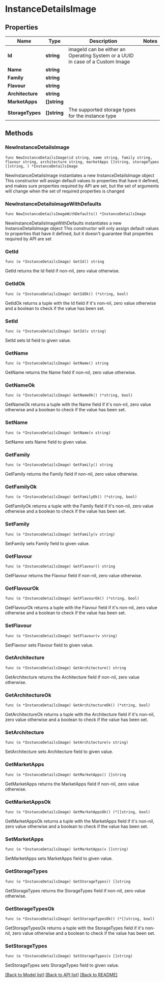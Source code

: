 # InstanceDetailsImage

## Properties

Name | Type | Description | Notes
------------ | ------------- | ------------- | -------------
**Id** | **string** | imageId can be either an Operating System or a UUID in case of a Custom Image | 
**Name** | **string** |  | 
**Family** | **string** |  | 
**Flavour** | **string** |  | 
**Architecture** | **string** |  | 
**MarketApps** | **[]string** |  | 
**StorageTypes** | **[]string** | The supported storage types for the instance type | 

## Methods

### NewInstanceDetailsImage

`func NewInstanceDetailsImage(id string, name string, family string, flavour string, architecture string, marketApps []string, storageTypes []string, ) *InstanceDetailsImage`

NewInstanceDetailsImage instantiates a new InstanceDetailsImage object
This constructor will assign default values to properties that have it defined,
and makes sure properties required by API are set, but the set of arguments
will change when the set of required properties is changed

### NewInstanceDetailsImageWithDefaults

`func NewInstanceDetailsImageWithDefaults() *InstanceDetailsImage`

NewInstanceDetailsImageWithDefaults instantiates a new InstanceDetailsImage object
This constructor will only assign default values to properties that have it defined,
but it doesn't guarantee that properties required by API are set

### GetId

`func (o *InstanceDetailsImage) GetId() string`

GetId returns the Id field if non-nil, zero value otherwise.

### GetIdOk

`func (o *InstanceDetailsImage) GetIdOk() (*string, bool)`

GetIdOk returns a tuple with the Id field if it's non-nil, zero value otherwise
and a boolean to check if the value has been set.

### SetId

`func (o *InstanceDetailsImage) SetId(v string)`

SetId sets Id field to given value.


### GetName

`func (o *InstanceDetailsImage) GetName() string`

GetName returns the Name field if non-nil, zero value otherwise.

### GetNameOk

`func (o *InstanceDetailsImage) GetNameOk() (*string, bool)`

GetNameOk returns a tuple with the Name field if it's non-nil, zero value otherwise
and a boolean to check if the value has been set.

### SetName

`func (o *InstanceDetailsImage) SetName(v string)`

SetName sets Name field to given value.


### GetFamily

`func (o *InstanceDetailsImage) GetFamily() string`

GetFamily returns the Family field if non-nil, zero value otherwise.

### GetFamilyOk

`func (o *InstanceDetailsImage) GetFamilyOk() (*string, bool)`

GetFamilyOk returns a tuple with the Family field if it's non-nil, zero value otherwise
and a boolean to check if the value has been set.

### SetFamily

`func (o *InstanceDetailsImage) SetFamily(v string)`

SetFamily sets Family field to given value.


### GetFlavour

`func (o *InstanceDetailsImage) GetFlavour() string`

GetFlavour returns the Flavour field if non-nil, zero value otherwise.

### GetFlavourOk

`func (o *InstanceDetailsImage) GetFlavourOk() (*string, bool)`

GetFlavourOk returns a tuple with the Flavour field if it's non-nil, zero value otherwise
and a boolean to check if the value has been set.

### SetFlavour

`func (o *InstanceDetailsImage) SetFlavour(v string)`

SetFlavour sets Flavour field to given value.


### GetArchitecture

`func (o *InstanceDetailsImage) GetArchitecture() string`

GetArchitecture returns the Architecture field if non-nil, zero value otherwise.

### GetArchitectureOk

`func (o *InstanceDetailsImage) GetArchitectureOk() (*string, bool)`

GetArchitectureOk returns a tuple with the Architecture field if it's non-nil, zero value otherwise
and a boolean to check if the value has been set.

### SetArchitecture

`func (o *InstanceDetailsImage) SetArchitecture(v string)`

SetArchitecture sets Architecture field to given value.


### GetMarketApps

`func (o *InstanceDetailsImage) GetMarketApps() []string`

GetMarketApps returns the MarketApps field if non-nil, zero value otherwise.

### GetMarketAppsOk

`func (o *InstanceDetailsImage) GetMarketAppsOk() (*[]string, bool)`

GetMarketAppsOk returns a tuple with the MarketApps field if it's non-nil, zero value otherwise
and a boolean to check if the value has been set.

### SetMarketApps

`func (o *InstanceDetailsImage) SetMarketApps(v []string)`

SetMarketApps sets MarketApps field to given value.


### GetStorageTypes

`func (o *InstanceDetailsImage) GetStorageTypes() []string`

GetStorageTypes returns the StorageTypes field if non-nil, zero value otherwise.

### GetStorageTypesOk

`func (o *InstanceDetailsImage) GetStorageTypesOk() (*[]string, bool)`

GetStorageTypesOk returns a tuple with the StorageTypes field if it's non-nil, zero value otherwise
and a boolean to check if the value has been set.

### SetStorageTypes

`func (o *InstanceDetailsImage) SetStorageTypes(v []string)`

SetStorageTypes sets StorageTypes field to given value.



[[Back to Model list]](../README.md#documentation-for-models) [[Back to API list]](../README.md#documentation-for-api-endpoints) [[Back to README]](../README.md)


